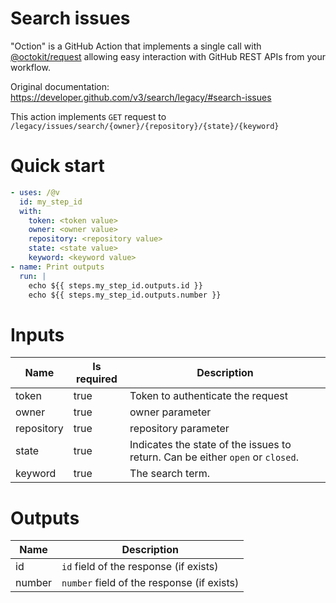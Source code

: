 # Search issues

"Oction" is a GitHub Action that implements a single call with 
[@octokit/request](https://www.npmjs.com/package/@octokit/request)
allowing easy interaction with GitHub REST APIs from your workflow.

Original documentation: https://developer.github.com/v3/search/legacy/#search-issues

This action implements `GET` request to `/legacy/issues/search/{owner}/{repository}/{state}/{keyword}`


# Quick start

```yaml
- uses: /@v
  id: my_step_id
  with:
    token: <token value>
    owner: <owner value>
    repository: <repository value>
    state: <state value>
    keyword: <keyword value>
- name: Print outputs
  run: |
    echo ${{ steps.my_step_id.outputs.id }}
    echo ${{ steps.my_step_id.outputs.number }}
```


# Inputs

| Name | Is required | Description |
|---|---|---|
|token|true|Token to authenticate the request
|owner|true|owner parameter
|repository|true|repository parameter
|state|true|Indicates the state of the issues to return. Can be either `open` or `closed`.
|keyword|true|The search term.

# Outputs

| Name | Description |
|---|---|
|id|`id` field of the response (if exists)|
|number|`number` field of the response (if exists)|

